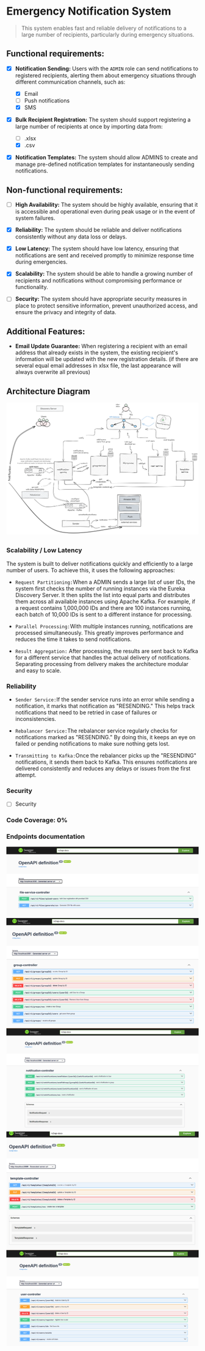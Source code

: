 # Emergency Notification System
> This system enables fast and reliable delivery of notifications to a large number of recipients,
> particularly during emergency situations.

## Functional requirements:
-[x] **Notification Sending:** Users with the `ADMIN` role can send notifications 
to registered recipients, 
alerting them about emergency situations through different communication channels, such as:  
   - [x] Email   
   - [ ] Push notifications  
   - [x] SMS

-[x] **Bulk Recipient Registration:** The system should support registering a large number of recipients at once by
importing data from:
   - [ ] .xlsx
   - [x] .csv
-[x] **Notification Templates:**  The system should allow ADMINS to create and manage pre-defined notification
 templates for instantaneously sending notifications.


## Non-functional requirements:

- [ ] **High Availability:** The system should be highly available, ensuring that it is accessible and operational even
  during peak usage or in the event of system failures.
- [x] **Reliability:** The system should be reliable and deliver notifications consistently without any data loss or
  delays.
- [x] **Low Latency:** The system should have low latency, ensuring that notifications are sent and received promptly to
  minimize response time during emergencies.
- [x] **Scalability:** The system should be able to handle a growing number of recipients and notifications without
  compromising performance or functionality.
- [ ] **Security:** The system should have appropriate security measures in place to protect sensitive information,
  prevent unauthorized access, and ensure the privacy and integrity of data.


## Additional Features:

- **Email Update Guarantee:** When registering a recipient with an email address that already exists in the system, the
  existing recipient's information will be updated with the new registration details. (if there are several equal email
  addresses in xlsx file, the last appearance will always overwrite all previous)

## Architecture Diagram
![](images/architecture-diagram.png)
##

### Scalability / Low Latency
The system is built to deliver notifications quickly and efficiently to a large number of users. To achieve this, it uses the following approaches:

- `Request Partitioning:`When a ADMIN sends a large list of user IDs, the system first checks the number of running instances via the Eureka Discovery Server. It then splits the list into equal parts and distributes them across all available instances using Apache Kafka. For example, if a request contains 1,000,000 IDs and there are 100 instances running, each batch of 10,000 IDs is sent to a different instance for processing.

- `Parallel Processing:`With multiple instances running, notifications are processed simultaneously. This greatly improves performance and reduces the time it takes to send notifications.

- `Result Aggregation:` After processing, the results are sent back to Kafka for a different service that handles the actual delivery of notifications. Separating processing from delivery makes the architecture modular and easy to scale.


### Reliability

- `Sender Service:`If the sender service runs into an error while sending a notification, it marks that notification as "RESENDING." This helps track notifications that need to be retried in case of failures or inconsistencies.

- `Rebalancer Service:`The rebalancer service regularly checks for notifications marked as "RESENDING." By doing this, it keeps an eye on failed or pending notifications to make sure nothing gets lost.

- `Transmitting to Kafka:`Once the rebalancer picks up the "RESENDING" notifications, it sends them back to Kafka. This ensures notifications are delivered consistently and reduces any delays or issues from the first attempt.

### Security
- [ ] Security

### Code Coverage: 0%

### Endpoints documentation
![](images/files-docs.png)
![](images/group-docs.png)
![](images/notification-docs.png)
![](images/template-docs.png)
![](images/user-docs.png)
